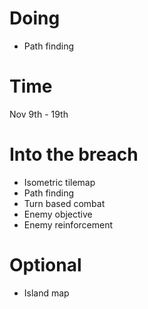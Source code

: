 # Doing
* Path finding
# Time
Nov 9th - 19th
# Into the breach
* Isometric tilemap
* Path finding
* Turn based combat
* Enemy objective
* Enemy reinforcement
# Optional
* Island map